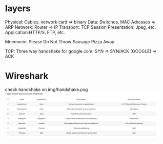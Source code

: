 # layers
Physical: Cables, network card => binary
Data: Switches, MAC Adresses => ARP 
Network: Router => IP 
Transport: TCP
Session
Presentation: Jpeg, etc.
Application:HTTP/S, FTP, etc.

Mnemonic: Please Do Not Throw Sausage Pizza Away

TCP: Three way handshake for google.com: SYN => SYN/ACK (GOOGLE) => ACK

# Wireshark 
check handshake on img/handshake.png
![handshakeDemoWireshark](img/typeofDosAttacks.png)
